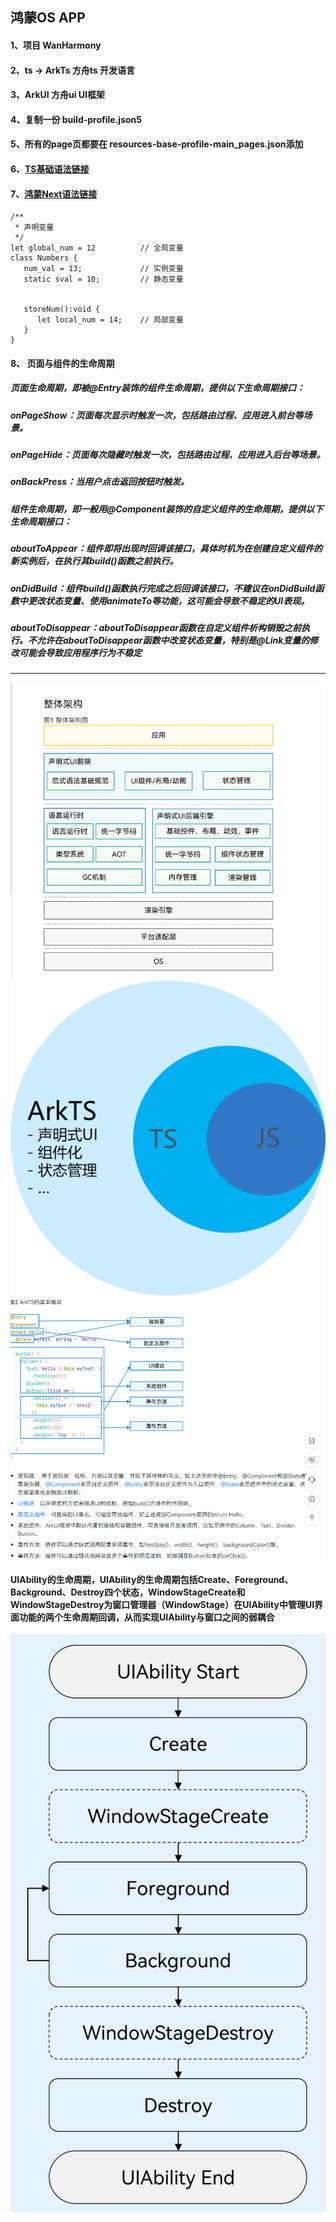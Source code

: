 ## 鸿蒙OS APP

#### 1、项目 WanHarmony
#### 2、ts → ArkTs 方舟ts 开发语言
#### 3、ArkUI 方舟ui UI框架
#### 4、复制一份 build-profile.json5 
#### 5、所有的page页都要在 resources-base-profile-main_pages.json添加
#### 6、[TS基础语法链接](https://www.bookstack.cn/read/TypeScript-4.0-zh/5d2c2b5f1ef3a276.md)
#### 7、[鸿蒙Next语法链接](https://developer.huawei.com/consumer/cn/doc/harmonyos-guides-V5/arkui-overview-V5)

```
/**
 * 声明变量
 */
let global_num = 12          // 全局变量
class Numbers { 
   num_val = 13;             // 实例变量
   static sval = 10;         // 静态变量
   
   
   storeNum():void { 
      let local_num = 14;    // 局部变量
   } 
} 
```

#### 8、 页面与组件的生命周期
##### 页面生命周期，即被@Entry装饰的组件生命周期，提供以下生命周期接口：
##### onPageShow：页面每次显示时触发一次，包括路由过程、应用进入前台等场景。
##### onPageHide：页面每次隐藏时触发一次，包括路由过程、应用进入后台等场景。
##### onBackPress：当用户点击返回按钮时触发。
##### 组件生命周期，即一般用@Component装饰的自定义组件的生命周期，提供以下生命周期接口：
##### aboutToAppear：组件即将出现时回调该接口，具体时机为在创建自定义组件的新实例后，在执行其build()函数之前执行。
##### onDidBuild：组件build()函数执行完成之后回调该接口，不建议在onDidBuild函数中更改状态变量、使用animateTo等功能，这可能会导致不稳定的UI表现。
#####  aboutToDisappear：aboutToDisappear函数在自定义组件析构销毁之前执行。不允许在aboutToDisappear函数中改变状态变量，特别是@Link变量的修改可能会导致应用程序行为不稳定

---

![ArkTs](/image/s2.png)
![ArkTs](/image/s4.png)
![ArkTs](/image/s1.png)
#### UIAbility的生命周期，UIAbility的生命周期包括Create、Foreground、Background、Destroy四个状态，WindowStageCreate和WindowStageDestroy为窗口管理器（WindowStage）在UIAbility中管理UI界面功能的两个生命周期回调，从而实现UIAbility与窗口之间的弱耦合
![ArkTs](/image/s3.png)
